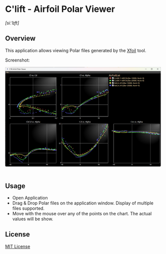 # C'lift - Airfoil Polar Viewer
<i>[siːˈlɪft]</i>

## Overview
This application allows viewing Polar files generated by the <a href='https://de.wikipedia.org/wiki/XFOIL'>Xfoil</a> tool.

Screenshot:

<img src='Documentation/Images/ScreenShot-V1.0.0.png' />


<br />
<br />

## Usage
- Open Application
- Drag & Drop Polar files on the application window. Display of multiple files supported.
- Move with the mouse over any of the points on the chart. The actual values will be show.  

## License
<a href='License.md'>MIT License</a>

